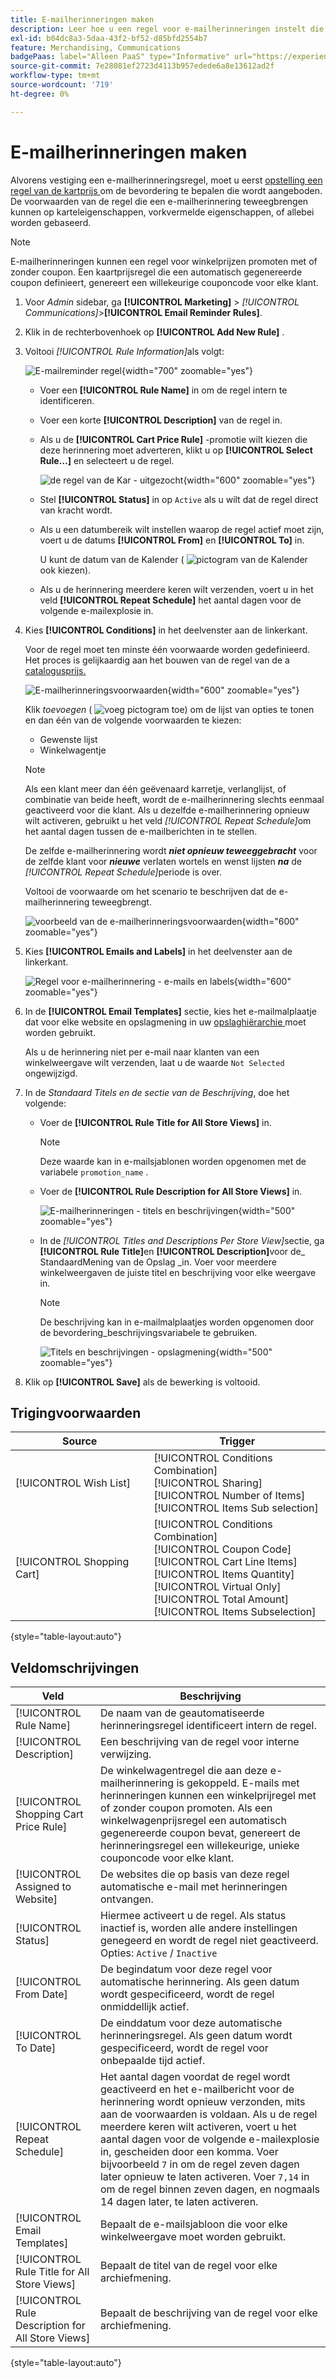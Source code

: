 ```yaml
---
title: E-mailherinneringen maken
description: Leer hoe u een regel voor e-mailherinneringen instelt die gebruikmaakt van een bestaande regel voor de prijs van winkelwagentjes.
exl-id: b04dc8a3-5daa-43f2-bf52-d85bfd2554b7
feature: Merchandising, Communications
badgePaas: label="Alleen PaaS" type="Informative" url="https://experienceleague.adobe.com/en/docs/commerce/user-guides/product-solutions" tooltip="Is alleen van toepassing op Adobe Commerce op Cloud-projecten (door Adobe beheerde PaaS-infrastructuur) en op projecten in het veld."
source-git-commit: 7e28081ef2723d4113b957edede6a8e13612ad2f
workflow-type: tm+mt
source-wordcount: '719'
ht-degree: 0%

---
```


# E-mailherinneringen maken

Alvorens vestiging een e-mailherinneringsregel, moet u eerst [ opstelling een regel van de kartprijs ](price-rules-cart-create.md) om de bevordering te bepalen die wordt aangeboden. De voorwaarden van de regel die een e-mailherinnering teweegbrengen kunnen op karteleigenschappen, vorkvermelde eigenschappen, of allebei worden gebaseerd.

>[!NOTE]
>
>E-mailherinneringen kunnen een regel voor winkelprijzen promoten met of zonder coupon. Een kaartprijsregel die een automatisch gegenereerde coupon definieert, genereert een willekeurige couponcode voor elke klant.

1. Voor _Admin_ sidebar, ga **[!UICONTROL Marketing]** > _[!UICONTROL Communications]_>**[!UICONTROL Email Reminder Rules]**.

1. Klik in de rechterbovenhoek op **[!UICONTROL Add New Rule]** .

1. Voltooi _[!UICONTROL Rule Information]_&#x200B;als volgt:

   ![ E-mailreminder regel ](./assets/email-reminder-new.png){width="700" zoomable="yes"}

   - Voer een **[!UICONTROL Rule Name]** in om de regel intern te identificeren.

   - Voer een korte **[!UICONTROL Description]** van de regel in.

   - Als u de **[!UICONTROL Cart Price Rule]** -promotie wilt kiezen die deze herinnering moet adverteren, klikt u op **[!UICONTROL Select Rule…]** en selecteert u de regel.

     ![ de regel van de Kar - uitgezocht ](./assets/email-reminder-select-rule.png){width="600" zoomable="yes"}

   - Stel **[!UICONTROL Status]** in op `Active` als u wilt dat de regel direct van kracht wordt.

   - Als u een datumbereik wilt instellen waarop de regel actief moet zijn, voert u de datums **[!UICONTROL From]** en **[!UICONTROL To]** in.

     U kunt de datum van de Kalender ( ![ pictogram van de Kalender ](../assets/icon-calendar.png) ook kiezen).

   - Als u de herinnering meerdere keren wilt verzenden, voert u in het veld **[!UICONTROL Repeat Schedule]** het aantal dagen voor de volgende e-mailexplosie in.

1. Kies **[!UICONTROL Conditions]** in het deelvenster aan de linkerkant.

   Voor de regel moet ten minste één voorwaarde worden gedefinieerd. Het proces is gelijkaardig aan het bouwen van de regel van de a [ catalogusprijs.](price-rules-catalog.md)

   ![ E-mailherinneringsvoorwaarden ](./assets/email-reminder-conditions.png){width="600" zoomable="yes"}

   Klik _toevoegen_ ( ![ voeg pictogram ](../assets/icon-add-green-circle.png) toe) om de lijst van opties te tonen en dan één van de volgende voorwaarden te kiezen:

   - Gewenste lijst
   - Winkelwagentje

   >[!NOTE]
   >
   >Als een klant meer dan één geëvenaard karretje, verlanglijst, of combinatie van beide heeft, wordt de e-mailherinnering slechts eenmaal geactiveerd voor die klant. Als u dezelfde e-mailherinnering opnieuw wilt activeren, gebruikt u het veld _[!UICONTROL Repeat Schedule]_&#x200B;om het aantal dagen tussen de e-mailberichten in te stellen. <br/>
   >
   >De zelfde e-mailherinnering wordt **_niet opnieuw teweeggebracht_** voor de zelfde klant voor **_nieuwe_** verlaten wortels en wenst lijsten **_na_** de _[!UICONTROL Repeat Schedule]_&#x200B;periode is over.

   Voltooi de voorwaarde om het scenario te beschrijven dat de e-mailherinnering teweegbrengt.

   ![ voorbeeld van de e-mailherinneringsvoorwaarden ](./assets/email-reminder-condition-example.png){width="600" zoomable="yes"}

1. Kies **[!UICONTROL Emails and Labels]** in het deelvenster aan de linkerkant.

   ![ Regel voor e-mailherinnering - e-mails en labels ](./assets/email-reminder-rule-emails-labels-email-templates.png){width="600" zoomable="yes"}

1. In de **[!UICONTROL Email Templates]** sectie, kies het e-mailmalplaatje dat voor elke website en opslagmening in uw [ opslaghiërarchie ](../getting-started/websites-stores-views.md) moet worden gebruikt.

   Als u de herinnering niet per e-mail naar klanten van een winkelweergave wilt verzenden, laat u de waarde `Not Selected` ongewijzigd.

1. In de _Standaard Titels en de sectie van de Beschrijving_, doe het volgende:

   - Voer de **[!UICONTROL Rule Title for All Store Views]** in.

     >[!NOTE]
     >
     >Deze waarde kan in e-mailsjablonen worden opgenomen met de variabele `promotion_name` .

   - Voer de **[!UICONTROL Rule Description for All Store Views]** in.

     ![ E-mailherinneringen - titels en beschrijvingen ](./assets/email-reminders-emails-and-labels-default-titles-description.png){width="500" zoomable="yes"}

   - In de _[!UICONTROL Titles and Descriptions Per Store View]_&#x200B;sectie, ga **[!UICONTROL Rule Title]**&#x200B;en **[!UICONTROL Description]**&#x200B;voor de_ StandaardMening van de Opslag _in. Voer voor meerdere winkelweergaven de juiste titel en beschrijving voor elke weergave in.

     >[!NOTE]
     >
     >De beschrijving kan in e-mailmalplaatjes worden opgenomen door de bevordering_beschrijvingsvariabele te gebruiken.

     ![ Titels en beschrijvingen - opslagmening ](./assets/email-reminder-rules-title-descriptions-per-store-view.png){width="500" zoomable="yes"}

1. Klik op **[!UICONTROL Save]** als de bewerking is voltooid.

## Trigingvoorwaarden

| Source | Trigger |
|--- |--- |
| [!UICONTROL Wish List] | [!UICONTROL Conditions Combination]<br/>[!UICONTROL Sharing]<br/>[!UICONTROL Number of Items]<br/>[!UICONTROL Items Sub selection] |
| [!UICONTROL Shopping Cart] | [!UICONTROL Conditions Combination]<br/>[!UICONTROL Coupon Code]<br/>[!UICONTROL Cart Line Items]<br/>[!UICONTROL Items Quantity]<br/>[!UICONTROL Virtual Only]<br/>[!UICONTROL Total Amount]<br/>[!UICONTROL Items Subselection] |

{style="table-layout:auto"}

## Veldomschrijvingen

| Veld | Beschrijving |
|--- |--- |
| [!UICONTROL Rule Name] | De naam van de geautomatiseerde herinneringsregel identificeert intern de regel. |
| [!UICONTROL Description] | Een beschrijving van de regel voor interne verwijzing. |
| [!UICONTROL Shopping Cart Price Rule] | De winkelwagentregel die aan deze e-mailherinnering is gekoppeld. E-mails met herinneringen kunnen een winkelprijregel met of zonder coupon promoten. Als een winkelwagenprijsregel een automatisch gegenereerde coupon bevat, genereert de herinneringsregel een willekeurige, unieke couponcode voor elke klant. |
| [!UICONTROL Assigned to Website] | De websites die op basis van deze regel automatische e-mail met herinneringen ontvangen. |
| [!UICONTROL Status] | Hiermee activeert u de regel. Als status inactief is, worden alle andere instellingen genegeerd en wordt de regel niet geactiveerd. Opties: `Active` / `Inactive` |
| [!UICONTROL From Date] | De begindatum voor deze regel voor automatische herinnering. Als geen datum wordt gespecificeerd, wordt de regel onmiddellijk actief. |
| [!UICONTROL To Date] | De einddatum voor deze automatische herinneringsregel. Als geen datum wordt gespecificeerd, wordt de regel voor onbepaalde tijd actief. |
| [!UICONTROL Repeat Schedule] | Het aantal dagen voordat de regel wordt geactiveerd en het e-mailbericht voor de herinnering wordt opnieuw verzonden, mits aan de voorwaarden is voldaan. Als u de regel meerdere keren wilt activeren, voert u het aantal dagen voor de volgende e-mailexplosie in, gescheiden door een komma. Voer bijvoorbeeld `7` in om de regel zeven dagen later opnieuw te laten activeren. Voer `7,14` in om de regel binnen zeven dagen, en nogmaals 14 dagen later, te laten activeren. |
| [!UICONTROL Email Templates] | Bepaalt de e-mailsjabloon die voor elke winkelweergave moet worden gebruikt. |
| [!UICONTROL Rule Title for All Store Views] | Bepaalt de titel van de regel voor elke archiefmening. |
| [!UICONTROL Rule Description for All Store Views] | Bepaalt de beschrijving van de regel voor elke archiefmening. |

{style="table-layout:auto"}
